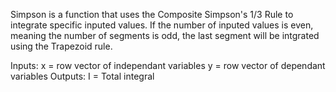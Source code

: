 Simpson is a function that uses the Composite Simpson's 1/3 Rule to integrate specific inputed values. If the number of inputed values is
even, meaning the number of segments is odd, the last segment will be intgrated using the Trapezoid rule.

Inputs:
  x = row vector of independant variables
  y = row vector of dependant variables
Outputs:
  I = Total integral
